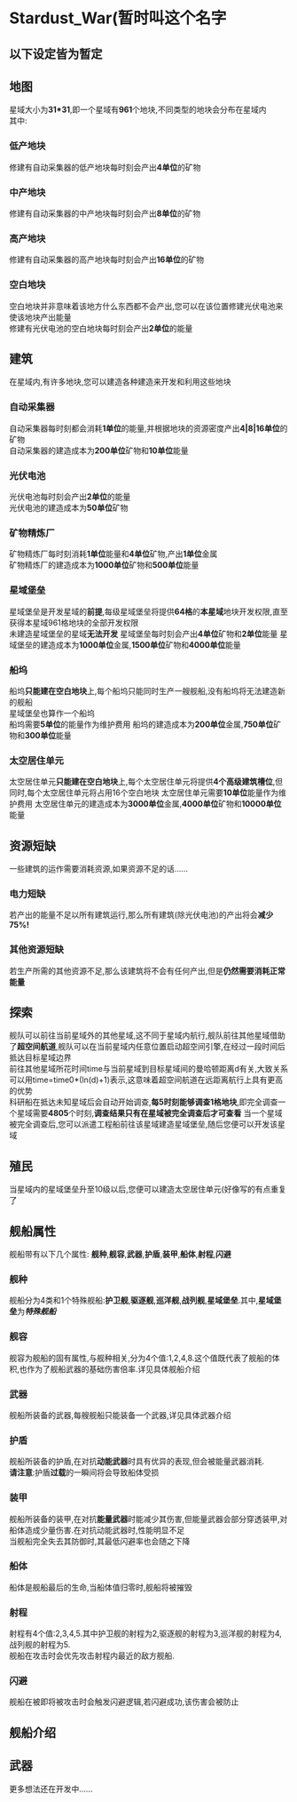 # Stardust_War(暂时叫这个名字
<h2>以下设定皆为暂定<h2>

## 地图
星域大小为**31*31**,即一个星域有**961**个地块,不同类型的地块会分布在星域内  
其中:  
### 低产地块
修建有自动采集器的低产地块每时刻会产出**4单位**的矿物
### 中产地块
修建有自动采集器的中产地块每时刻会产出**8单位**的矿物
### 高产地块
修建有自动采集器的高产地块每时刻会产出**16单位**的矿物
### 空白地块
空白地块并非意味着该地方什么东西都不会产出,您可以在该位置修建光伏电池来使该地块产出能量  
修建有光伏电池的空白地块每时刻会产出**2单位**的能量

## 建筑
在星域内,有许多地块,您可以建造各种建造来开发和利用这些地块
### 自动采集器
自动采集器每时刻都会消耗**1单位**的能量,并根据地块的资源密度产出**4|8|16单位**的矿物  
自动采集器的建造成本为**200单位**矿物和**10单位**能量  
### 光伏电池
光伏电池每时刻会产出**2单位**的能量  
光伏电池的建造成本为**50单位**矿物  
### 矿物精炼厂
矿物精炼厂每时刻消耗**1单位**能量和**4单位**矿物,产出**1单位**金属  
矿物精炼厂的建造成本为**1000单位**矿物和**500单位**能量  
### 星域堡垒
星域堡垒是开发星域的**前提**,每级星域堡垒将提供**64格**的**本星域**地块开发权限,直至获得本星域961格地块的全部开发权限  
未建造星域堡垒的星域**无法开发**
星域堡垒每时刻会产出**4单位**矿物和**2单位**能量
星域堡垒的建造成本为**1000单位**金属,**1500单位**矿物和**4000单位**能量
### 船坞
船坞**只能建在空白地块**上,每个船坞只能同时生产一艘舰船,没有船坞将无法建造新的舰船  
星域堡垒也算作一个船坞  
船坞需要**5单位**的能量作为维护费用
船坞的建造成本为**200单位**金属,**750单位**矿物和**300单位**能量
### 太空居住单元
太空居住单元**只能建在空白地块**上,每个太空居住单元将提供**4个高级建筑槽位**,但同时,每个太空居住单元将占用16个空白地块
太空居住单元需要**10单位**能量作为维护费用
太空居住单元的建造成本为**3000单位**金属,**4000单位**矿物和**10000单位**能量

## 资源短缺
一些建筑的运作需要消耗资源,如果资源不足的话......  
### 电力短缺
若产出的能量不足以所有建筑运行,那么所有建筑(除光伏电池)的产出将会**减少75%!**  
### 其他资源短缺
若生产所需的其他资源不足,那么该建筑将不会有任何产出,但是**仍然需要消耗正常能量**  

## 探索
舰队可以前往当前星域外的其他星域,这不同于星域内航行,舰队前往其他星域借助了**超空间航道**,舰队可以在当前星域内任意位置启动超空间引擎,在经过一段时间后抵达目标星域边界  
前往其他星域所花时间time与当前星域到目标星域间的曼哈顿距离d有关,大致关系可以用time=time0*(ln(d)+1)表示,这意味着超空间航道在远距离航行上具有更高的优势  
科研船在抵达未知星域后会自动开始调查,**每5时刻能够调查1格地块**,即完全调查一个星域需要**4805**个时刻,**调查结果只有在星域被完全调查后才可查看** 
当一个星域被完全调查后,您可以派遣工程船前往该星域建造星域堡垒,随后您便可以开发该星域

## 殖民
当星域内的星域堡垒升至10级以后,您便可以建造太空居住单元(好像写的有点重复了

## 舰船属性
舰船带有以下几个属性:
**舰种**,**舰容**,**武器**,**护盾**,**装甲**,**船体**,**射程**,**闪避**
### 舰种
舰船分为4类和1个特殊舰船:**护卫舰**,**驱逐舰**,**巡洋舰**,**战列舰**,**星域堡垒**.其中,**星域堡垒**为***特殊舰船***
### 舰容
舰容为舰船的固有属性,与舰种相关,分为4个值:1,2,4,8.这个值既代表了舰船的体积,也作为了舰船武器的基础伤害倍率.详见具体舰船介绍
### 武器
舰船所装备的武器,每艘舰船只能装备一个武器,详见具体武器介绍
### 护盾
舰船所装备的护盾,在对抗**动能武器**时具有优异的表现,但会被能量武器消耗.  
**请注意**:护盾**过载**的一瞬间将会导致船体受损
### 装甲
舰船所装备的装甲,在对抗**能量武器**时能减少其伤害,但能量武器会部分穿透装甲,对船体造成少量伤害.在对抗动能武器时,性能明显不足  
当舰船完全失去其防御时,其最低闪避率也会随之下降
### 船体
船体是舰船最后的生命,当船体值归零时,舰船将被摧毁
### 射程
射程有4个值:2,3,4,5.其中护卫舰的射程为2,驱逐舰的射程为3,巡洋舰的射程为4,战列舰的射程为5.  
舰船在攻击时会优先攻击射程内最近的敌方舰船.
### 闪避
舰船在被即将被攻击时会触发闪避逻辑,若闪避成功,该伤害会被防止

## 舰船介绍

## 武器
更多想法还在开发中......

